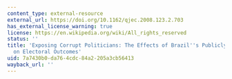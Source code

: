 ```yaml
---
content_type: external-resource
external_url: https://doi.org/10.1162/qjec.2008.123.2.703
has_external_license_warning: true
license: https://en.wikipedia.org/wiki/All_rights_reserved
status: ''
title: 'Exposing Corrupt Politicians: The Effects of Brazil''s Publicly Released Audits
  on Electoral Outcomes'
uid: 7a7430b0-da76-4cdc-84a2-205a3cb56413
wayback_url: ''
---
```

